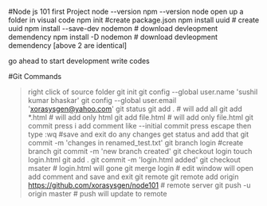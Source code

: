 #Node js 101  first Project
node --version
npm --version
node
open up a folder in visual code
npm init  #create package.json
npm install uuid  # create uuid
npm install --save-dev nodemon  # download devleopment demendency
npm install -D nodemon  # download devleopment demendency
[above 2 are identical]

go ahead to start development write codes

#Git Commands
> right click of source folder
> git init
> git config --global user.name 'sushil kumar bhaskar'
> git config --global user.email 'xorasysgen@yahoo.com'
> git status
> git add . # will add all
> git add *.html # will add only html
> git add file.html # will add only file.html
> git commit
> press i
> add comment like --initial commit
> press escape then type :wq  #save and exit
> do any changes get status and add that
> git commit -m 'changes in renamed_test.txt'
> git branch login #create branch
> git commit -m 'new branch created'
> git checkout login
> touch login.html
> git add .
> git commit -m 'login.html added'
> git checkout msater # login.html will gone
> git merge login # edit window will open add comment and save and exit
> git remote
> git remote add origin https://github.com/xorasysgen/node101  # remote server
> git push -u origin master   # push will update to remote
>
>

